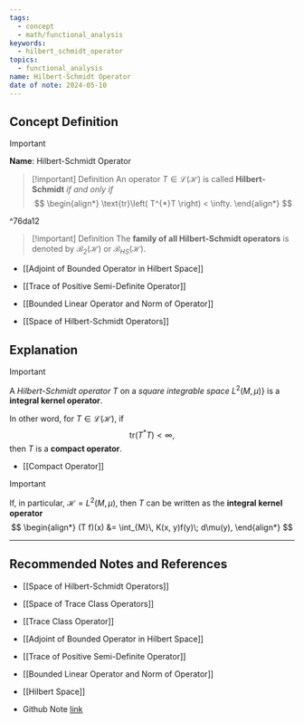 ```yaml
---
tags:
  - concept
  - math/functional_analysis
keywords:
  - hilbert_schmidt_operator
topics:
  - functional_analysis
name: Hilbert-Schmidt Operator
date of note: 2024-05-10
---
```


## Concept Definition

>[!important]
>**Name**:  Hilbert-Schmidt Operator

>[!important] Definition
>An operator $T \in \mathcal{L}(\mathcal{H})$ is called  **Hilbert-Schmidt** *if and only if*
>$$
> \begin{align*}
> \text{tr}\left( T^{*}T \right) < \infty.
> \end{align*}
>$$

^76da12

>[!important] Definition
>The **family of all Hilbert-Schmidt operators** is denoted by $\mathcal{B}_2(\mathcal{H})$ or $\mathcal{B}_{HS}(\mathcal{H}).$


- [[Adjoint of Bounded Operator in Hilbert Space]]
- [[Trace of Positive Semi-Definite Operator]]

- [[Bounded Linear Operator and Norm of Operator]]
- [[Space of Hilbert-Schmidt Operators]]

## Explanation


>[!important] 
>A *Hilbert-Schmidt operator* $T$ on a *square integrable space* $L^2(M, \mu)$} is a **integral kernel operator**.
>
>In other word, for $T \in \mathcal{L}(\mathcal{H})$,  if $$\text{tr}\left( T^{*}T \right) < \infty,$$ then $T$ is a **compact operator**. 

- [[Compact Operator]]

>[!important]
>If, in particular, $\mathcal{H} = L^2(M, \mu)$, then $T$ can be written as the **integral kernel operator** 
>$$
> \begin{align*}
> (T f)(x) &= \int_{M}\, K(x, y)f(y)\; d\mu(y),
> \end{align*}
>$$ 





-----------
##  Recommended Notes and References

- [[Space of Hilbert-Schmidt Operators]]
- [[Space of Trace Class Operators]]
- [[Trace Class Operator]]

- [[Adjoint of Bounded Operator in Hilbert Space]]
- [[Trace of Positive Semi-Definite Operator]]

- [[Bounded Linear Operator and Norm of Operator]]
- [[Hilbert Space]]

- Github Note [link](https://github.com/TianpeiLuke/SelfStudyNotes/tree/master/self-study/probability_and_measure_theory)